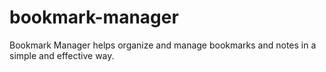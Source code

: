 bookmark-manager
================

Bookmark Manager helps organize and manage bookmarks and notes in a simple and effective way.
